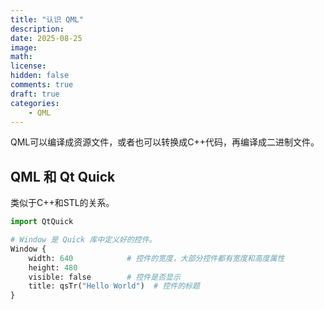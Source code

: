 ```yaml
---
title: "认识 QML"
description: 
date: 2025-08-25
image: 
math: 
license: 
hidden: false
comments: true
draft: true
categories:
    - QML
---
```


QML可以编译成资源文件，或者也可以转换成C++代码，再编译成二进制文件。  

## QML 和 Qt Quick
类似于C++和STL的关系。  
```py
import QtQuick

# Window 是 Quick 库中定义好的控件。  
Window {
    width: 640            # 控件的宽度，大部分控件都有宽度和高度属性
    height: 480
    visible: false        # 控件是否显示
    title: qsTr("Hello World")  # 控件的标题
}
```





